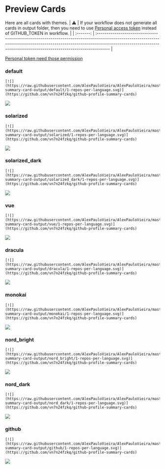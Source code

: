 
# Preview Cards

Here are all cards with themes.
| :warning: | If your workflow does not generate all cards in output folder, then you need to use [Personal access token](https://docs.github.com/en/actions/configuring-and-managing-workflows/creating-and-storing-encrypted-secrets) instead of GITHUB_TOKEN in workflow. |
| :-------: | :------------------------------------------------------------------------------------------------------------------------------------------------------------------------------------------------------------------------------------------------ |

[Personal token need those permission](https://github.com/vn7n24fzkq/github-profile-summary-cards/wiki/Personal-access-token-permissions)


### default


```
[![](https://raw.githubusercontent.com/AlexPauloVieira/AlexPauloVieira/master/profile-summary-card-output/default/1-repos-per-language.svg)](https://github.com/vn7n24fzkq/github-profile-summary-cards)
```
![](https://raw.githubusercontent.com/AlexPauloVieira/AlexPauloVieira/master/profile-summary-card-output/default/1-repos-per-language.svg)


### solarized


```
[![](https://raw.githubusercontent.com/AlexPauloVieira/AlexPauloVieira/master/profile-summary-card-output/solarized/1-repos-per-language.svg)](https://github.com/vn7n24fzkq/github-profile-summary-cards)
```
![](https://raw.githubusercontent.com/AlexPauloVieira/AlexPauloVieira/master/profile-summary-card-output/solarized/1-repos-per-language.svg)


### solarized_dark


```
[![](https://raw.githubusercontent.com/AlexPauloVieira/AlexPauloVieira/master/profile-summary-card-output/solarized_dark/1-repos-per-language.svg)](https://github.com/vn7n24fzkq/github-profile-summary-cards)
```
![](https://raw.githubusercontent.com/AlexPauloVieira/AlexPauloVieira/master/profile-summary-card-output/solarized_dark/1-repos-per-language.svg)


### vue


```
[![](https://raw.githubusercontent.com/AlexPauloVieira/AlexPauloVieira/master/profile-summary-card-output/vue/1-repos-per-language.svg)](https://github.com/vn7n24fzkq/github-profile-summary-cards)
```
![](https://raw.githubusercontent.com/AlexPauloVieira/AlexPauloVieira/master/profile-summary-card-output/vue/1-repos-per-language.svg)


### dracula


```
[![](https://raw.githubusercontent.com/AlexPauloVieira/AlexPauloVieira/master/profile-summary-card-output/dracula/1-repos-per-language.svg)](https://github.com/vn7n24fzkq/github-profile-summary-cards)
```
![](https://raw.githubusercontent.com/AlexPauloVieira/AlexPauloVieira/master/profile-summary-card-output/dracula/1-repos-per-language.svg)


### monokai


```
[![](https://raw.githubusercontent.com/AlexPauloVieira/AlexPauloVieira/master/profile-summary-card-output/monokai/1-repos-per-language.svg)](https://github.com/vn7n24fzkq/github-profile-summary-cards)
```
![](https://raw.githubusercontent.com/AlexPauloVieira/AlexPauloVieira/master/profile-summary-card-output/monokai/1-repos-per-language.svg)


### nord_bright


```
[![](https://raw.githubusercontent.com/AlexPauloVieira/AlexPauloVieira/master/profile-summary-card-output/nord_bright/1-repos-per-language.svg)](https://github.com/vn7n24fzkq/github-profile-summary-cards)
```
![](https://raw.githubusercontent.com/AlexPauloVieira/AlexPauloVieira/master/profile-summary-card-output/nord_bright/1-repos-per-language.svg)


### nord_dark


```
[![](https://raw.githubusercontent.com/AlexPauloVieira/AlexPauloVieira/master/profile-summary-card-output/nord_dark/1-repos-per-language.svg)](https://github.com/vn7n24fzkq/github-profile-summary-cards)
```
![](https://raw.githubusercontent.com/AlexPauloVieira/AlexPauloVieira/master/profile-summary-card-output/nord_dark/1-repos-per-language.svg)


### github


```
[![](https://raw.githubusercontent.com/AlexPauloVieira/AlexPauloVieira/master/profile-summary-card-output/github/1-repos-per-language.svg)](https://github.com/vn7n24fzkq/github-profile-summary-cards)
```
![](https://raw.githubusercontent.com/AlexPauloVieira/AlexPauloVieira/master/profile-summary-card-output/github/1-repos-per-language.svg)

